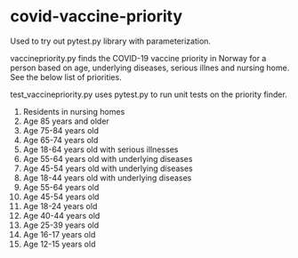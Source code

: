 # covid-vaccine-priority
Used to try out pytest.py library with parameterization.

vaccinepriority.py finds the COVID-19 vaccine priority in Norway for a person based on age, underlying diseases, serious illnes and nursing home.
See the below list of priorities.

test_vaccinepriority.py uses pytest.py to run unit tests on the priority finder.

1. Residents in nursing homes
2. Age 85 years and older
3. Age 75-84 years old  
4. Age 65-74 years old
4. Age 18-64 years old with serious illnesses
5. Age 55-64 years old with underlying diseases
6. Age 45-54 years old with underlying diseases
7. Age 18-44 years old with underlying diseases
8. Age 55-64 years old  
9. Age 45-54 years old
10. Age 18-24 years old
10. Age 40-44 years old
12. Age 25-39 years old
13. Age 16-17 years old
14. Age 12-15 years old 
